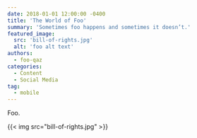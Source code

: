 ```yaml
---
date: 2018-01-01 12:00:00 -0400
title: 'The World of Foo'
summary: 'Sometimes foo happens and sometimes it doesn’t.'
featured_image:
  src: 'bill-of-rights.jpg'
  alt: 'foo alt text'
authors:
  - foo-qaz
categories:
  - Content
  - Social Media
tag:
  - mobile
---
```


Foo.

{{< img src="bill-of-rights.jpg" >}}
